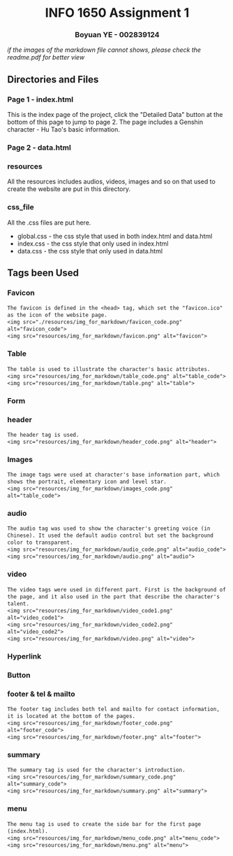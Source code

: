 <div align="center">
    <h1>INFO 1650 Assignment 1</h1>
    <h3>Boyuan YE - 002839124</h3>
</div>


<i>if the images of the markdown file cannot shows, please check the readme.pdf for better view</i>

## Directories and Files
### Page 1 - index.html
This is the index page of the project, click the "Detailed Data" button at the bottom of this page to jump to page 2.
The page includes a Genshin character - Hu Tao's basic information.

### Page 2 - data.html


### resources
All the resources includes audios, videos, images and so on that used to create the website are put in this directory.

### css_file
All the .css files are put here.
* global.css - the css style that used in both index.html and data.html
* index.css - the css style that only used in index.html
* data.css - the css style that only used in data.html


## Tags been Used
### Favicon
    The favicon is defined in the <head> tag, which set the "favicon.ico" as the icon of the website page.
    <img src="./resources/img_for_markdown/favicon_code.png" alt="favicon_code">
    <img src="resources/img_for_markdown/favicon.png" alt="favicon">

### Table
    The table is used to illustrate the character's basic attributes.
    <img src="resources/img_for_markdown/table_code.png" alt="table_code">
    <img src="resources/img_for_markdown/table.png" alt="table">

### Form

### header
    The header tag is used.
    <img src="resources/img_for_markdown/header_code.png" alt="header">

### Images
    The image tags were used at character's base information part, which shows the portrait, elementary icon and level star.
    <img src="resources/img_for_markdown/images_code.png" alt="table_code">

### audio
    The audio tag was used to show the character's greeting voice (in Chinese). It used the default audio control but set the background color to transparent.
    <img src="resources/img_for_markdown/audio_code.png" alt="audio_code">
    <img src="resources/img_for_markdown/audio.png" alt="audio">

### video
    The video tags were used in different part. First is the background of the page, and it also used in the part that describe the character's talent.
    <img src="resources/img_for_markdown/video_code1.png" alt="video_code1">
    <img src="resources/img_for_markdown/video_code2.png" alt="video_code2">
    <img src="resources/img_for_markdown/video.png" alt="video">

    
### Hyperlink
### Button

### footer & tel & mailto
    The footer tag includes both tel and mailto for contact information, it is located at the bottom of the pages.
    <img src="resources/img_for_markdown/footer_code.png" alt="footer_code">
    <img src="resources/img_for_markdown/footer.png" alt="footer">
    
### summary
    The summary tag is used for the character's introduction.
    <img src="resources/img_for_markdown/summary_code.png" alt="summary_code">
    <img src="resources/img_for_markdown/summary.png" alt="summary">
    
### menu
    The menu tag is used to create the side bar for the first page (index.html).
    <img src="resources/img_for_markdown/menu_code.png" alt="menu_code">
    <img src="resources/img_for_markdown/menu.png" alt="menu">
